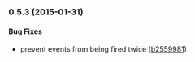 <a name="0.5.3"></a>
### 0.5.3 (2015-01-31)


#### Bug Fixes

* prevent events from being fired twice ([b2559981](https://github.com/fczbkk/jasmine-helpers/commit/b2559981fc44751429f827cca41ca355be7958a7))


